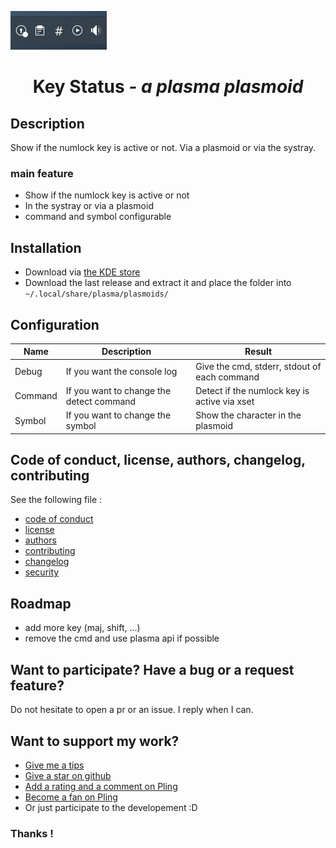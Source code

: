 
![screenshot of the aplet](git-assets/alt.png)

<h1 align="center">Key Status <i>- a plasma plasmoid</i></h1>

## Description

Show if the numlock key is active or not. Via a plasmoid or via the systray.

### main feature

- Show if the numlock key is active or not
- In the systray or via a plasmoid
- command and symbol configurable

## Installation
- Download via [the KDE store](https://www.pling.com/p/2124761/)
- Download the last release and extract it and place the folder into `~/.local/share/plasma/plasmoids/`

## Configuration

| Name        | Description                                                      | Result                                                       |
|-------------|------------------------------------------------------------------|--------------------------------------------------------------|
| Debug | If you want the console log                                    | Give the cmd, stderr, stdout of each command                                  |
| Command   | If you want to change the detect command             | Detect if the numlock key is active via xset         |
| Symbol   | If you want to change the symbol             | Show the character in the plasmoid         |

## Code of conduct, license, authors, changelog, contributing

See the following file :
- [code of conduct](CODE_OF_CONDUCT.md)
- [license](LICENSE)
- [authors](AUTHORS)
- [contributing](CONTRIBUTING.md)
- [changelog](CHANGELOG)
- [security](SECURITY.md)

## Roadmap

- add more key (maj, shift, ...)
- remove the cmd and use plasma api if possible

## Want to participate? Have a bug or a request feature?

Do not hesitate to open a pr or an issue. I reply when I can.

## Want to support my work?

- [Give me a tips](https://ko-fi.com/a2n00)
- [Give a star on github](https://github.com/bouteillerAlan/a2n.keystatus.plasmoid)
- [Add a rating and a comment on Pling](https://www.pling.com/p/2124761/)
- [Become a fan on Pling](https://www.pling.com/p/2124761/)
- Or just participate to the developement :D

### Thanks !
